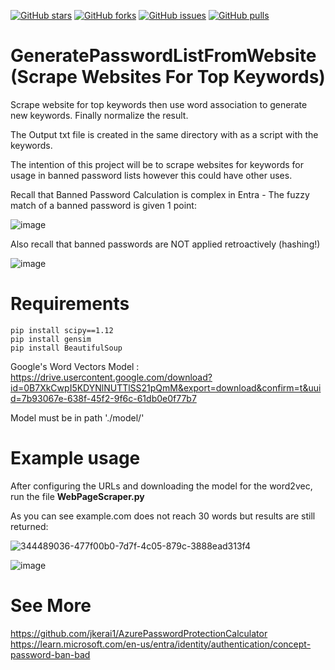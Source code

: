 [![GitHub stars](https://img.shields.io/github/stars/jkerai1/ScrapWebsiteForTopKeywords?style=flat-square)](https://github.com/jkerai1/ScrapWebsiteForTopKeywords/stargazers)
[![GitHub forks](https://img.shields.io/github/forks/jkerai1/ScrapWebsiteForTopKeywords?style=flat-square)](https://github.com/jkerai1/ScrapWebsiteForTopKeywords/network)
[![GitHub issues](https://img.shields.io/github/issues/jkerai1/ScrapWebsiteForTopKeywords?style=flat-square)](https://github.com/jkerai1/ScrapWebsiteForTopKeywords/issues)
[![GitHub pulls](https://img.shields.io/github/issues-pr/jkerai1/ScrapWebsiteForTopKeywords?style=flat-square)](https://github.com/jkerai1/ScrapWebsiteForTopKeywords/pulls)


# GeneratePasswordListFromWebsite (Scrape Websites For Top Keywords) 

Scrape website for top keywords then use word association to generate new keywords. Finally normalize the result.

The Output txt file is created in the same directory with as a script with the keywords.  

The intention of this project will be to scrape websites for keywords for usage in banned password lists however this could have other uses.

Recall that Banned Password Calculation is complex in Entra - The fuzzy match of a banned password is given 1 point:

![image](https://github.com/jkerai1/ScrapWebsiteForTopKeywords/assets/55988027/a2e4132b-736d-443f-bba2-c609f638332b)

Also recall that banned passwords are NOT applied retroactively (hashing!)

![image](https://github.com/jkerai1/ScrapWebsiteForTopKeywords/assets/55988027/9b209eb6-a671-4c22-be42-3146e5891cf5)

# Requirements
```
pip install scipy==1.12
pip install gensim  
pip install BeautifulSoup
```
Google's Word Vectors Model : https://drive.usercontent.google.com/download?id=0B7XkCwpI5KDYNlNUTTlSS21pQmM&export=download&confirm=t&uuid=7b93067e-638f-45f2-9f6c-61db0e0f77b7  

Model must be in path './model/'  

# Example usage
After configuring the URLs and downloading the model for the word2vec, run the file **WebPageScraper.py**  

As you can see example.com does not reach 30 words but results are still returned:    


![344489036-477f00b0-7d7f-4c05-879c-3888ead313f4](https://github.com/jkerai1/ScrapWebsiteForTopKeywords/assets/55988027/c9c9f1b6-f888-469e-bee5-5ca13f5140f5)


![image](https://github.com/jkerai1/ScrapWebsiteForTopKeywords/assets/55988027/76a92e9b-41fd-478d-94c0-7815284a37f9)


# See More  

https://github.com/jkerai1/AzurePasswordProtectionCalculator  
https://learn.microsoft.com/en-us/entra/identity/authentication/concept-password-ban-bad
